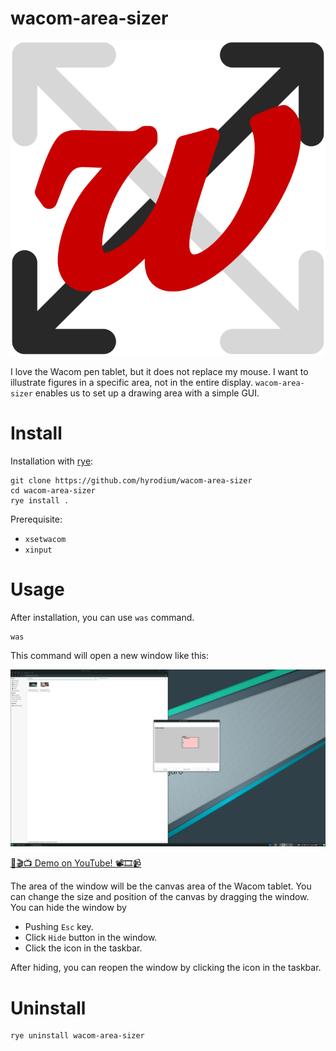# wacom-area-sizer

![](src/wacom_area_sizer/icon.svg)

I love the Wacom pen tablet, but it does not replace my mouse.
I want to illustrate figures in a specific area, not in the entire display.
`wacom-area-sizer` enables us to set up a drawing area with a simple GUI.

# Install

Installation with [rye](https://github.com/astral-sh/rye):

```
git clone https://github.com/hyrodium/wacom-area-sizer
cd wacom-area-sizer
rye install .
```

Prerequisite:

- `xsetwacom`
- `xinput`

# Usage

After installation, you can use `was` command.

```
was
```

This command will open a new window like this:

![](screenshot.png)

[📸🎬📺 Demo on YouTube! 📽️🎞️📹](https://www.youtube.com/watch?v=HCX8so2dX_U)

The area of the window will be the canvas area of the Wacom tablet.
You can change the size and position of the canvas by dragging the window.
You can hide the window by

- Pushing `Esc` key.
- Click `Hide` button in the window.
- Click the icon in the taskbar.

After hiding, you can reopen the window by clicking the icon in the taskbar.

# Uninstall

```
rye uninstall wacom-area-sizer
```
